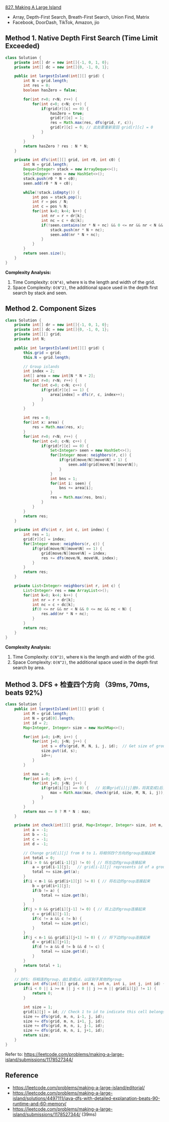 [827. Making A Large Island](https://leetcode.com/problems/making-a-large-island/description/)

* Array, Depth-First Search, Breath-First Search, Union Find, Matrix
* Facebook, DoorDash, TikTok, Amazon, jio


## Method 1. Native Depth First Search (Time Limit Exceeded)
```Java
class Solution {
    private int[] dr = new int[]{-1, 0, 1, 0};
    private int[] dc = new int[]{0, -1, 0, 1};

    public int largestIsland(int[][] grid) {
        int N = grid.length;
        int res = 0;
        boolean hasZero = false;

        for(int r=0; r<N; r++) {
            for(int c=0; c<N; c++) {
                if(grid[r][c] == 0) {
                    hasZero = true;
                    grid[r][c] = 1;
                    res = Math.max(res, dfs(grid, r, c));
                    grid[r][c] = 0; // 此处要重新变回 grid[r][c] = 0
                }
            }
        }
        return hasZero ? res : N * N;
    }

    private int dfs(int[][] grid, int r0, int c0) {
        int N = grid.length;
        Deque<Integer> stack = new ArrayDeque<>();
        Set<Integer> seen = new HashSet<>();
        stack.push(r0 * N + c0);
        seen.add(r0 * N + c0);

        while(!stack.isEmpty()) {
            int pos = stack.pop();
            int r = pos / N;
            int c = pos % N;
            for(int k=0; k<4; k++) {
                int nr = r + dr[k];
                int nc = c + dc[k];
                if(!seen.contains(nr * N + nc) && 0 <= nr && nr < N && 0 <= nc && nc < N && grid[nr][nc] == 1) {
                    stack.push(nr * N + nc);
                    seen.add(nr * N + nc);
                }
            }
        }
        return seen.size();
    }
}
```
**Complexity Analysis:**
1. Time Complexity: `O(N^4)`, where `N` is the length and width of the grid.
2. Space Complexity: `O(N^2)`, the additional space used in the depth first search by stack and seen.


## Method 2. Component Sizes
```Java
class Solution {
    private int[] dr = new int[]{-1, 0, 1, 0};
    private int[] dc = new int[]{0, -1, 0, 1};
    private int[][] grid;
    private int N;

    public int largestIsland(int[][] grid) {
        this.grid = grid;
        this.N = grid.length;

        // Group islands
        int index = 2;
        int[] area = new int[N * N + 2];
        for(int r=0; r<N; r++) {
            for(int c=0; c<N; c++) {
                if(grid[r][c] == 1) {
                    area[index] = dfs(r, c, index++);
                }
            }
        }

        int res = 0;
        for(int x: area) {
            res = Math.max(res, x);
        }
        for(int r=0; r<N; r++) {
            for(int c=0; c<N; c++) {
                if(grid[r][c] == 0) {
                    Set<Integer> seen = new HashSet<>();
                    for(Integer move: neighbors(r, c)) {
                        if(grid[move/N][move%N] > 1) {
                            seen.add(grid[move/N][move%N]);
                        }
                    }
                    int bns = 1;
                    for(int i: seen) {
                        bns += area[i];
                    }
                    res = Math.max(res, bns);
                }
            }
        }
        return res;
    }

    private int dfs(int r, int c, int index) {
        int res = 1;
        grid[r][c] = index;
        for(Integer move: neighbors(r, c)) {
            if(grid[move/N][move%N] == 1) {
                grid[move/N][move%N] = index;
                res += dfs(move/N, move%N, index);
            }
        }
        return res;
    }

    private List<Integer> neighbors(int r, int c) {
        List<Integer> res = new ArrayList<>();
        for(int k=0; k<4; k++) {
            int nr = r + dr[k];
            int nc = c + dc[k];
            if(0 <= nr && nr < N && 0 <= nc && nc < N) {
                res.add(nr * N + nc);
            }
        }
        return res;
    }
}
```
**Complexity Analysis:**
1. Time Complexity: `O(N^2)`, where `N` is the length and width of the grid.
2. Space Complexity: `O(N^2)`, the additional space used in the depth first search by area.


## Method 3. DFS + 检查四个方向 （39ms, 70ms, beats 92%)
```java
class Solution {
    public int largestIsland(int[][] grid) {
        int M = grid.length;
        int N = grid[0].length;
        int id = 2;
        Map<Integer, Integer> size = new HashMap<>();

        for(int i=0; i<M; i++) {
            for(int j=0; j<N; j++) {
                int s = dfs(grid, M, N, i, j, id);  // Get size of group id
                size.put(id, s);
                id++;
            }
        }

        int max = 0;
        for(int i=0; i<M; i++) {
            for(int j=0; j<N; j++) {
                if(grid[i][j] == 0) {   // 如果grid[i][j]是0，将其变成1后，建成会形成多大的group
                    max = Math.max(max, check(grid, size, M, N, i, j));
                }
            }
        }
        return max == 0 ? M * N : max;
    }

    private int check(int[][] grid, Map<Integer, Integer> size, int m, int n, int i, int j) {
        int a = -1;
        int b = -1;
        int c = -1;
        int d = -1;

        // Change grid[i][j] from 0 to 1，将相邻四个方向的group连接起来
        int total = 0;
        if(i > 0 && grid[i-1][j] != 0) { // 将左边的group连接起来
            a = grid[i-1][j];   // grid[i-1][j] represents id of a group
            total += size.get(a);
        }
        if(i < m-1 && grid[i+1][j] != 0) { // 将右边的group连接起来
            b = grid[i+1][j];
            if(b != a) {
                total += size.get(b);
            }
        }
        if(j > 0 && grid[i][j-1] != 0) { // 将上边的group连接起来
            c = grid[i][j-1];
            if(c != a && c != b) {
                total += size.get(c);
            }
        }
        if(j < n-1 && grid[i][j+1] != 0) { // 将下边的group连接起来
            d = grid[i][j+1];
            if(d != a && d != b && d != c) {
                total += size.get(d);
            }
        }
        return total + 1;
    }

    // DFS: 将相连的group，由1变成id，以区别于其他的group
    private int dfs(int[][] grid, int m, int n, int i, int j, int id) {
        if(i < 0 || i >= m || j < 0 || j >= n || grid[i][j] != 1) {
            return 0;
        }

        int size = 1;
        grid[i][j] = id; // Check 1 to id to indicate this cell belongs to group id
        size += dfs(grid, m, n, i-1, j, id);
        size += dfs(grid, m, n, i+1, j, id);
        size += dfs(grid, m, n, i, j-1, id);
        size += dfs(grid, m, n, i, j+1, id);
        return size;
    }
}
```
Refer to: https://leetcode.com/problems/making-a-large-island/submissions/1178527344/


## Reference
* https://leetcode.com/problems/making-a-large-island/editorial/
* https://leetcode.com/problems/making-a-large-island/solutions/4497111/java-dfs-with-detailed-explanation-beats-90-runtime-and-60-memory/
* https://leetcode.com/problems/making-a-large-island/submissions/1178527344/ (39ms)
